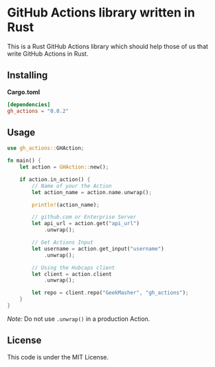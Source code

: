# GitHub Actions library written in Rust

This is a Rust GitHub Actions library which should help those of us that write GitHub Actions in Rust.

## Installing

**Cargo.toml**

```toml
[dependencies]
gh_actions = "0.0.2"
```


## Usage

```rust
use gh_actions::GHAction;

fn main() {
    let action = GHAction::new();

    if action.in_action() {
        // Name of your the Action
        let action_name = action.name.unwrap();

        println!(action_name);

        // github.com or Enterprise Server
        let api_url = action.get("api_url")
            .unwrap();

        // Get Actions Input
        let username = action.get_input("username")
            .unwrap();

        // Using the Hubcaps client
        let client = action.client
            .unwrap();

        let repo = client.repo("GeekMasher", "gh_actions");
    }
}
```

*Note:* Do not use `.unwrap()` in a production Action.


## License 

This code is under the MIT License.

